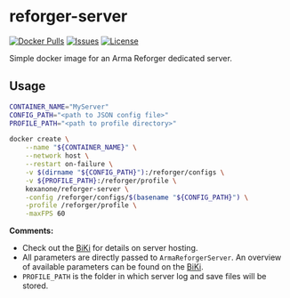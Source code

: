 # reforger-server
[![Docker Pulls](https://img.shields.io/docker/pulls/kexanone/reforger-server.svg?label=Docker%20Pulls&style=flat-square)](https://hub.docker.com/repository/docker/kexanone/reforger-server)
[![Issues](https://img.shields.io/github/issues-raw/Kexanone/reforger-server.svg?label=Issues&style=flat-square)](https://github.com/Kexanone/reforger-server/issues)
[![License](https://img.shields.io/badge/License-GPLv3-orange.svg?style=flat-square)](https://github.com/Kexanone/reforger-server/blob/master/LICENSE)

Simple docker image for an Arma Reforger dedicated server.

## Usage
```sh
CONTAINER_NAME="MyServer"
CONFIG_PATH="<path to JSON config file>"
PROFILE_PATH="<path to profile directory>"

docker create \
    --name "${CONTAINER_NAME}" \
    --network host \
    --restart on-failure \
    -v $(dirname "${CONFIG_PATH}"):/reforger/configs \
    -v ${PROFILE_PATH}:/reforger/profile \
    kexanone/reforger-server \
    -config /reforger/configs/$(basename "${CONFIG_PATH}") \
    -profile /reforger/profile \
    -maxFPS 60
```
**Comments:**
- Check out the [BiKi](https://community.bistudio.com/wiki/Arma_Reforger:Server_Hosting) for details on server hosting.
- All parameters are directly passed to `ArmaReforgerServer`. An overview of available parameters can be found on the [BiKi](https://community.bistudio.com/wiki/Arma_Reforger:Startup_Parameters).
- `PROFILE_PATH` is the folder in which server log and save files will be stored.
